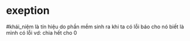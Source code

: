 # exeption 
#khái_niệm 
là tín hiệu do phần mềm sinh ra khi ta có lỗi 
báo cho nó biết là mình có lỗi
vd: chia hết cho 0 